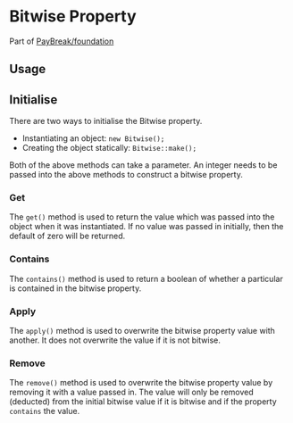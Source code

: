 # Bitwise Property
Part of [PayBreak/foundation](../)

## Usage

## Initialise

There are two ways to initialise the Bitwise property.

 - Instantiating an object: ``` new Bitwise(); ```
 - Creating the object statically: ``` Bitwise::make(); ```

Both of the above methods can take a parameter. An integer needs to be passed into the above methods to construct a bitwise property.

### Get

The `get()` method is used to return the value which was passed into the object when it was instantiated. If no value was passed in initially, then the default of zero will be returned.

### Contains

The `contains()` method is used to return a boolean of whether a particular is contained in the bitwise property.

### Apply

The `apply()` method is used to overwrite the bitwise property value with another. It does not overwrite the value if it is not bitwise.

### Remove

The `remove()` method is used to overwrite the bitwise property value by removing it with a value passed in. The value will only be removed (deducted) from the initial bitwise value if it is bitwise and if the property `contains` the value.
